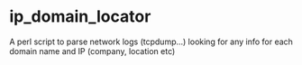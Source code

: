 # ip_domain_locator
A perl script to parse network logs (tcpdump...) looking for any info for each domain name and IP (company, location etc)
